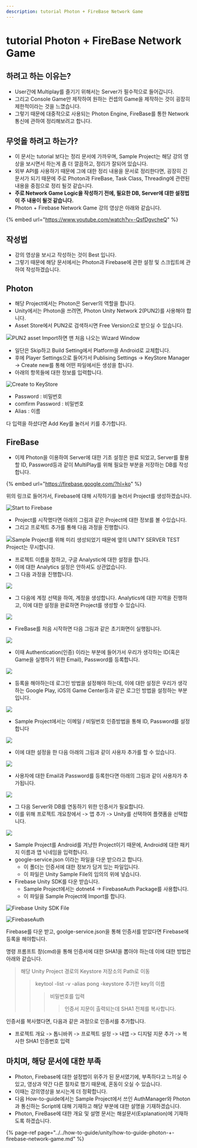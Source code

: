 ```yaml
---
description: tutorial Photon + FireBase Network Game
---
```


# tutorial Photon + FireBase Network Game

## 하려고 하는 이유는?

* User간에 Multiplay를 즐기기 위해서는 Server가 필수적으로 들어갑니다.
* 그리고 Console Game만 제작하여 원하는 컨셉의 Game을 제작하는 것이 굉장히 제한적이라는 것을 느꼈습니다.
* 그렇기 때문에 대중적으로 사용되는 Photon Engine, FireBase를 통한 Network 통신에 관하여 정리해보려고 합니다.

## 무엇을 하려고 하는가?

* 이 문서는 tutorial 보다는 정리 문서에 가까우며, Sample Project는 해당 강의 영상을 보시면서 하는게 좀 더 깔끔하고, 정리가 잘되어 있습니다.
* 외부 API를 사용하기 때문에 그에 대한 정리 내용을 문서로 정리한다면, 굉장히 긴 문서가 되기 때문에 주로 Photon과 FireBase, Task Class, Threading에 관련된 내용을 중점으로 정리 될것 같습니다.
* **주로 Network Game Logic을 작성하기 전에, 필요한 DB, Server에 대한 설정법이 주 내용이 될것 같습니다.**
* Photon + Firebase Network Game 강의 영상은 아래와 같습니다.

{% embed url="https://www.youtube.com/watch?v=-QsfDgvcheQ" %}

## 작성법

* 강의 영상을 보시고 작성하는 것이 Best 입니다.
* 그렇기 때문에 해당 문서에서는 Photon과 Firebase에 관한 설정 및 스크립트에 관하여 작성하겠습니다.

## Photon

* 해당 Project에서는 Photon은 Server의 역할을 합니다.
* Unity에서는 Photon을 쓰려면, Photon Unity Network 2\(PUN2\)를 사용해야 합니다.
* Asset Store에서 PUN2로 검색하시면 Free Version으로 받으실 수 있습니다.

![PUN2 asset Import&#xD558;&#xBA74; &#xB9E8; &#xCC98;&#xC74C; &#xB098;&#xC624;&#xB294; Wizard Window](../../.gitbook/assets/image%20%2844%29.png)

* 일단은 Skip하고 Build Setting에서 Platform을 Android로 교체합니다.
* 후에 Player Settings으로 들어가서 Publising Settings -&gt; KeyStore Manager -&gt; Create new를 통해 어떤 파일에서든 생성을 합니다.
* 아래의 항목들에 대한 정보를 입력합니다.

![Create to KeyStore ](../../.gitbook/assets/image%20%2821%29.png)

* Password : 비밀번호
* comfirm Password : 비밀번호
* Alias : 이름

다 입력을 하셨다면 Add Key를 눌러서 키를 추가합니다.

## FireBase

* 이제 Photon을 이용하여 Server에 대한 기초 설정은 완료 되었고, Server를 활용할 ID, Password등과 같이 MultiPlay를 위해 필요한 부분을 저장하는 DB를 작성합니다.

{% embed url="https://firebase.google.com/?hl=ko" %}

위의 링크로 들어가서, Firebase에 대해 시작하기를 눌러서 Project를 생성하겠습니다.

![Start to Firebase](../../.gitbook/assets/image%20%284%29.png)

* Project를 시작했다면 아래의 그림과 같은 Project에 대한 정보를 볼 수있습니다. 
* 그리고 프로젝트 추가를 통해 다음 과정을 진행합니다.

![Sample Project&#xB97C; &#xC704;&#xD574; &#xBBF8;&#xB9AC; &#xC0DD;&#xC131;&#xB418;&#xC5C8;&#xAE30; &#xB54C;&#xBB38;&#xC5D0; &#xC606;&#xC758; UNITY SERVER TEST Project&#xB294; &#xBB34;&#xC2DC;&#xD569;&#xB2C8;&#xB2E4;.](../../.gitbook/assets/image%20%28111%29.png)

* 프로젝트 이름을 정하고, 구글 Analystic에 대한 설정을 합니다.
* 이에 대한 Analytics 설정은 안하셔도 상관없습니다.
* 그 다음 과정을 진행합니다.

![](../../.gitbook/assets/image%20%28132%29.png)

* 그 다음에 계정 선택을 하여, 계정을 생성합니다. Analytics에 대한 지역을 진행하고, 이에 대한 설정을 완료하면 Project를 생성할 수 있습니다.

![](../../.gitbook/assets/image%20%28129%29.png)

* FireBase를 처음 시작하면 다음 그림과 같은 초기화면이 실행됩니다.

![](../../.gitbook/assets/image%20%288%29.png)

* 이때 Authentication\(인증\) 이라는 부분에 들어가서 우리가 생각하는 ID\(혹은 Game을 실행하기 위한 Email\), Password를 등록합니다.

![](../../.gitbook/assets/image%20%28145%29.png)

* 등록을 해야하는데 로그인 방법을 설정해야 하는데, 이에 대한 설정은 우리가 생각하는 Google Play, iOS의 Game Center등과 같은 로그인 방법을 설정하는 부분입니다.

![](../../.gitbook/assets/image%20%2829%29.png)

* Sample Project에서는 이메일 / 비밀번호 인증방법을 통해 ID, Password를 설정합니다

![](../../.gitbook/assets/image%20%2870%29.png)

* 이에 대한 설정을 한 다음 아래의 그림과 같이 사용자 추가를 할 수 있습니다.

![](../../.gitbook/assets/image%20%2810%29.png)

* 사용자에 대한 Email과 Password를 등록한다면 아래의 그림과 같이 사용자가 추가됩니다.

![](../../.gitbook/assets/image%20%2838%29.png)

* 그 다음 Server와 DB를 연동하기 위한 인증서가 필요합니다.
* 이를 위해 프로젝트 개요창에서 -&gt; 앱 추가 -&gt; Unity를 선택하여 플랫폼을 선택합니다.

![](../../.gitbook/assets/image%20%2827%29.png)

* Sample Project를 Android를 겨냥한 Project이기 때문에, Android에 대한 패키지 이름과 앱 닉네임을 입력합니다.
* google-service.json 이라는 파일을 다운 받으라고 합니다.
  * 이 폴더는 인증서에 대한 정보가 담겨 있는 파일입니다.
  * 이 파일은 Unity Sample File의 임의의 위에 넣습니다.
* Firebase Unity SDK를 다운 받습니다.
  * Sample Project에서는 dotnet4 -&gt; FirebaseAuth Package를 사용합니다.
  * 이 파일을 Sample Project에 Import를 합니다.

![Firebase Unity SDK File](../../.gitbook/assets/image%20%28102%29.png)

![FirebaseAuth](../../.gitbook/assets/image%20%28151%29.png)



Firebase를 다운 받고, goolge-service.json을 통해 인증서를 받았다면 Firebase에 등록을 해야합니다.

명령 프롬프트 창\(cmd\)을 통해 인증서에 대한 SHA1을 뽑아야 하는데 이에 대한 방법은 아래와 같습니다.

> 해당  Unity Project 경로의 Keystore 저장소의 Path로 이동
>
> > keytool -list -v -alias pong -keystore 추가한 key의 이름
> >
> > > 비밀번호를 입력
> > >
> > > > 인증서 지문이 출력되는데 SHA1 전체를 복사합니다.

인증서를 복사했다면, 다음과 같은 과정으로 인증서를 추가합니다.

* 프로젝트 개요 -&gt; 톱니바퀴 -&gt; 프로젝트 설정 -&gt; 내앱 -&gt; 디지털 지문 추가 -&gt; 복사한 SHA1 인증번호 입력

## 마치며, 해당 문서에 대한 부족

* Photon, Firebase에 대한 설정법이 위주가 된 문서였기에, 부족하다고 느끼실 수 있고, 영상과 약간 다른 절차로 했기 때문에, 혼동이 오실 수 있습니다.
* 이때는 강의영상을 보시는게 더 정확합니다.
* 다음 How-to-guide에서는 Sample Project에서 쓰인 AuthManager와 Photon과 통신하는 Script에 대해 기재하고 해당 부분에 대한 설명을 기재하겠습니다.
* Photon, FireBase에 대한 개요 및 설명 문서는 해설문서\(Explanation\)에 기재하도록 하겠습니다.

{% page-ref page="../../how-to-guide/unity/how-to-guide-photon-+-firebase-network-game.md" %}





